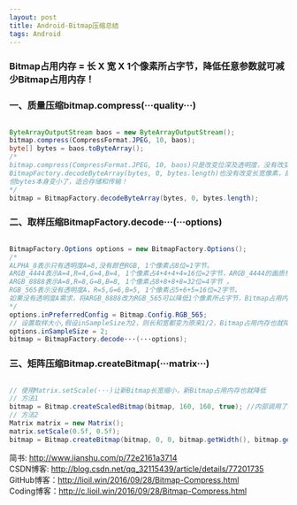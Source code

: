 ```yaml
---
layout: post
title: Android-Bitmap压缩总结
tags: Android
---
```


### Bitmap占用内存 = 长 X 宽 X 1个像素所占字节，降低任意参数就可减少Bitmap占用内存！

### 一、质量压缩bitmap.compress(···quality···)

```java

ByteArrayOutputStream baos = new ByteArrayOutputStream();
bitmap.compress(CompressFormat.JPEG, 10, baos);
byte[] bytes = baos.toByteArray();
/*
bitmap.compress(CompressFormat.JPEG, 10, baos)只是改变位深及透明度，没有改变长、宽和1个像素所占字节，
BitmapFactory.decodeByteArray(bytes, 0, bytes.length)也没有改变长宽像素，故bitmap占用内存不变，
但bytes本身变小了，适合存储和传输！
*/
bitmap = BitmapFactory.decodeByteArray(bytes, 0, bytes.length);

```

### 二、取样压缩BitmapFactory.decode···(···options)

```java

BitmapFactory.Options options = new BitmapFactory.Options();
/* 
ALPHA_8表示只有透明度A=8,没有颜色RGB, 1个像素占8位=1字节。
ARGB_4444表示A=4,R=4,G=4,B=4, 1个像素占4+4+4+4=16位=2字节，ARGB_4444的画质惨不忍睹，所以弃用。
ARGB_8888表示A=8,R=8,G=8,B=8, 1个像素占8+8+8+8=32位=4字节 。
RGB_565表示没有透明度A，R=5,G=6,B=5, 1个像素占5+6+5=16位=2字节。
如果没有透明度A需求，将ARGB_8888改为RGB_565可以降低1个像素所占字节，Bitmap占用内存也就降低
*/
options.inPreferredConfig = Bitmap.Config.RGB_565;
// 设置取样大小,假设inSampleSize为2，则长和宽都变为原来1/2，Bitmap占用内存也就降低
options.inSampleSize = 2;
bitmap = BitmapFactory.decode···(···options);

```

### 三、矩阵压缩Bitmap.createBitmap(···matrix···)

```java

// 使用Matrix.setScale(···)让新Bitmap长宽缩小，新Bitmap占用内存也就降低
// 方法1
bitmap = Bitmap.createScaledBitmap(bitmap, 160, 160, true); //内部调用了Bitmap.createBitmap(···matrix···)
// 方法2
Matrix matrix = new Matrix();
matrix.setScale(0.5f, 0.5f);
bitmap = Bitmap.createBitmap(bitmap, 0, 0, bitmap.getWidth(), bitmap.getHeight(), matrix, true);

```

简书: http://www.jianshu.com/p/72e2161a3714   
CSDN博客: http://blog.csdn.net/qq_32115439/article/details/77201735   
GitHub博客：http://lioil.win/2016/09/28/Bitmap-Compress.html   
Coding博客：http://c.lioil.win/2016/09/28/Bitmap-Compress.html